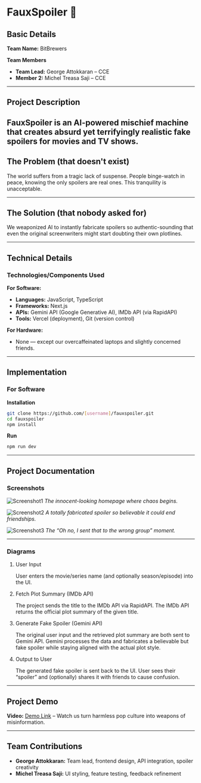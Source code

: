 # FauxSpoiler 🎯  

## Basic Details  
**Team Name:** BitBrewers  

**Team Members**  
- **Team Lead:** George Attokkaran – CCE  
- **Member 2:** Michel Treasa Saji – CCE  

---

## Project Description  
**FauxSpoiler** is an AI-powered mischief machine that creates absurd yet terrifyingly realistic fake spoilers for movies and TV shows.
---

## The Problem (that doesn't exist)  
The world suffers from a tragic lack of suspense. People binge-watch in peace, knowing the only spoilers are real ones. This tranquility is unacceptable.  

---

## The Solution (that nobody asked for)  
We weaponized AI to instantly fabricate spoilers so authentic-sounding that even the original screenwriters might start doubting their own plotlines.  

---

## Technical Details  

### Technologies/Components Used  

**For Software:**  
- **Languages:** JavaScript, TypeScript  
- **Frameworks:** Next.js  
- **APIs:** Gemini API (Google Generative AI), IMDb API (via RapidAPI)  
- **Tools:** Vercel (deployment), Git (version control)  

**For Hardware:**  
- None — except our overcaffeinated laptops and slightly concerned friends.  

---

## Implementation  

### For Software  

**Installation**  
```bash
git clone https://github.com/[username]/fauxspoiler.git
cd fauxspoiler
npm install
```

**Run**  
```bash
npm run dev
```

---

## Project Documentation  

### Screenshots  
![Screenshot1](link) *The innocent-looking homepage where chaos begins.*  

![Screenshot2](link) *A totally fabricated spoiler so believable it could end friendships.*  

![Screenshot3](link) *The “Oh no, I sent that to the wrong group” moment.*  

---

### Diagrams  
1. User Input

    User enters the movie/series name (and optionally season/episode) into the UI.

2. Fetch Plot Summary (IMDb API)

    The project sends the title to the IMDb API via RapidAPI.
    The IMDb API returns the official plot summary of the given title.

3. Generate Fake Spoiler (Gemini API)

    The original user input and the retrieved plot summary are both sent to Gemini API.
    Gemini processes the data and fabricates a believable but fake spoiler while staying aligned with the actual plot style.

4. Output to User

    The generated fake spoiler is sent back to the UI.
    User sees their “spoiler” and (optionally) shares it with friends to cause confusion. 

---

## Project Demo  

**Video:** [Demo Link](link) – Watch us turn harmless pop culture into weapons of misinformation.  

---

## Team Contributions  
- **George Attokkaran:** Team lead, frontend design, API integration, spoiler creativity  
- **Michel Treasa Saji:** UI styling, feature testing, feedback refinement  
